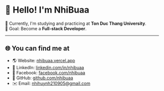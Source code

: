 # 👋 Hello! I'm NhiBuaa

🌱 Currently, I'm studying and practicing at **Ton Duc Thang University**.  
💼 Goal: Become a **Full-stack Developer**.

---

## 🌐 You can find me at

- 🌎 Website: [nhibuaa.vercel.app](https://nhibuaa.vercel.app)
- 💼 LinkedIn: [linkedin.com/in/nhibuaa](https://linkedin.com/in/nhibuaa)
- 📘 Facebook: [facebook.com/nhibuaa](https://facebook.com/nhibuaa)
- 🐙 GitHub: [github.com/nhibuaa](https://github.com/nhibuaa)
- ✉️ Email: nhihuynh210905@gmail.com
